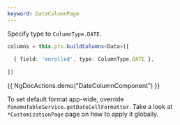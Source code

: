 ```yaml
---
keyword: DateColumnPage
---
```


Specify type to `ColumnType.DATE`.

```typescript {3}
columns = this.pts.buildColumns<Data>([
  
  { field: 'enrolled', type: ColumnType.DATE },
  
])
```

{{ NgDocActions.demo("DateColumnComponent") }}

To set default format app-wide, override `PanemuTableService.getDateCellFormatter`. Take a look at `*CustomizationPage` page
on how to apply it globally.